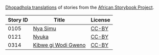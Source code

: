 [Dhopadhola translations](http://my.africanstorybook.org/language/dhopadhola) of stories from the [African Storybook Project](http://my.africanstorybook.org).

Story ID | Title | License
-------- | ----- | -------
0105 | [Nya Simu](http://my.africanstorybook.org/stories/nya-simu) | [CC-BY](https://creativecommons.org/licenses/by/4.0/)
0121 | [Nyuka](http://my.africanstorybook.org/stories/nyuka) | [CC-BY](https://creativecommons.org/licenses/by/3.0/)
0314 | [Kibwe gi Wodi Gweno](http://my.africanstorybook.org/stories/kibwe-gi-wodi-gweno) | [CC-BY](https://creativecommons.org/licenses/by/4.0/)
